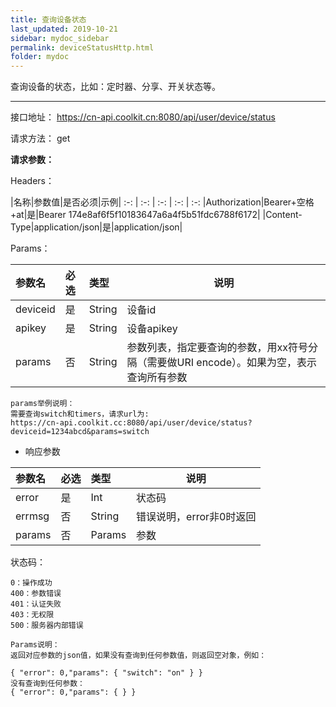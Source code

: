 ```yaml
---
title: 查询设备状态
last_updated: 2019-10-21
sidebar: mydoc_sidebar
permalink: deviceStatusHttp.html
folder: mydoc
---
```


查询设备的状态，比如：定时器、分享、开关状态等。

---

接口地址： https://cn-api.coolkit.cn:8080/api/user/device/status

请求方法： get

**请求参数：**

Headers：

|名称|参数值|是否必须|示例|
:-: | :-: | :-: | :-: | :-:
|Authorization|Bearer+空格+at|是|Bearer 174e8af6f5f10183647a6a4f5b51fdc6788f6172|
|Content-Type|application/json|是|application/json|

Params：

|参数名|必选|类型|说明|
|:----    |:---|:----- |-----   |
|deviceid |是  |String |设备id  |
|apikey |是  |String |设备apikey|
|params |否  |String | 参数列表，指定要查询的参数，用xx符号分隔（需要做URI encode）。如果为空，表示查询所有参数    |

```
params举例说明：
需要查询switch和timers，请求url为:
https://cn-api.coolkit.cc:8080/api/user/device/status?deviceid=1234abcd&params=switch
```

- 响应参数

|参数名|必选|类型|说明|
|:----    |:---|:----- |-----   |
|error |是  |Int |状态码  |
|errmsg |否  |String | 错误说明，error非0时返回 |
|params |否  |Params | 参数  |

状态码：

    0：操作成功
    400：参数错误
    401：认证失败
    403：无权限
    500：服务器内部错误

```
Params说明：
返回对应参数的json值，如果没有查询到任何参数值，则返回空对象，例如：

{ "error": 0,"params": { "switch": "on" } }
没有查询到任何参数：
{ "error": 0,"params": { } }
```


